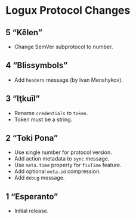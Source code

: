 # Logux Protocol Changes

## 5 “Kēlen”

* Change SemVer subprotocol to number.


## 4 “Blissymbols”

* Add `headers` message (by Ivan Menshykov).


## 3 “Iţkuîl”

* Rename `credentials` to `token`.
* Token must be a string.


## 2 “Toki Pona”

* Use single number for protocol version.
* Add action metadata to `sync` message.
* Use `meta.time` property for `fixTime` feature.
* Add optional `meta.id` compression.
* Add `debug` message.


## 1 “Esperanto”

* Initial release.
